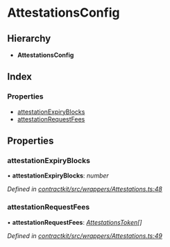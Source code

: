 # AttestationsConfig

## Hierarchy

* **AttestationsConfig**

## Index

### Properties

* [attestationExpiryBlocks]()
* [attestationRequestFees]()

## Properties

### attestationExpiryBlocks

• **attestationExpiryBlocks**: _number_

_Defined in_ [_contractkit/src/wrappers/Attestations.ts:48_](https://github.com/celo-org/celo-monorepo/blob/master/packages/sdk/contractkit/src/wrappers/Attestations.ts#L48)

### attestationRequestFees

• **attestationRequestFees**: [_AttestationsToken_]()_\[\]_

_Defined in_ [_contractkit/src/wrappers/Attestations.ts:49_](https://github.com/celo-org/celo-monorepo/blob/master/packages/sdk/contractkit/src/wrappers/Attestations.ts#L49)

